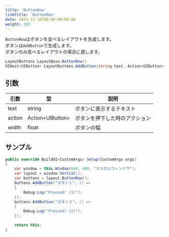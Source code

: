 ```yaml
---
title: 'ButtonRow'
linkTitle: 'ButtonRow'
date: 2024-12-16T00:00:00+09:00
weight: 202
---
```


`ButtonRow`はボタンを並べるレイアウトを生成します。  
ボタンは`AddButton`で生成します。  
ボタンのみ並べるレイアウトの場合に適します。

```C#
LayoutButtons LayoutBase.ButtonRow()
UIHost<UIButton> LayoutButtons.AddButton(string text, Action<UIButton> action, float width = 110f)
```

## 引数
|引数|型|説明|
|--|--|--|
|text|string|ボタンに表示するテキスト|
|action|Action\<UIButton\>|ボタンを押下した時のアクション|
|width|float|ボタンの幅|


## サンプル

```C#
public override BuildUI<CustomArgs> Setup(CustomArgs args)
{
    var window = this.Window(640, 480, "カスタムウィンドウ");
    var layout = window.Vertial();
    var buttons = layout.ButtonRow();
    buttons.AddButton("ボタン１", () => 
    {
        Debug.Log("Pressed! (1)");
    });
    buttons.AddButton("ボタン２", () => 
    {
        Debug.Log("Pressed! (2)");
    });

    return this;
}
```
